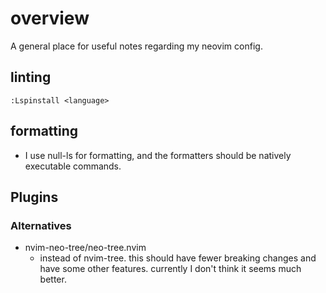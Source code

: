 # overview

A general place for useful notes regarding my neovim config.

## linting

```
:Lspinstall <language>
```

## formatting

- I use null-ls for formatting, and the formatters should be natively executable commands.

## Plugins

### Alternatives

- nvim-neo-tree/neo-tree.nvim
  - instead of nvim-tree. this should have fewer breaking changes and have some
    other features. currently I don't think it seems much better.
